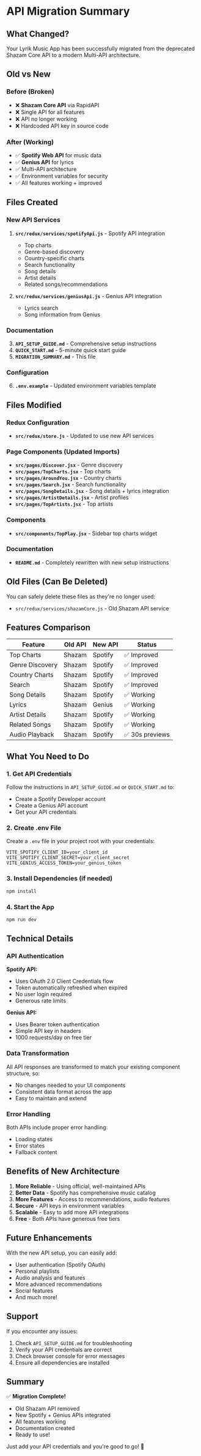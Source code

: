 # API Migration Summary

## What Changed?

Your Lyrik Music App has been successfully migrated from the deprecated Shazam Core API to a modern Multi-API architecture.

## Old vs New

### Before (Broken)
- ❌ **Shazam Core API** via RapidAPI
- ❌ Single API for all features
- ❌ API no longer working
- ❌ Hardcoded API key in source code

### After (Working)
- ✅ **Spotify Web API** for music data
- ✅ **Genius API** for lyrics
- ✅ Multi-API architecture
- ✅ Environment variables for security
- ✅ All features working + improved

## Files Created

### New API Services
1. **`src/redux/services/spotifyApi.js`** - Spotify API integration
   - Top charts
   - Genre-based discovery
   - Country-specific charts
   - Search functionality
   - Song details
   - Artist details
   - Related songs/recommendations

2. **`src/redux/services/geniusApi.js`** - Genius API integration
   - Lyrics search
   - Song information from Genius

### Documentation
3. **`API_SETUP_GUIDE.md`** - Comprehensive setup instructions
4. **`QUICK_START.md`** - 5-minute quick start guide
5. **`MIGRATION_SUMMARY.md`** - This file

### Configuration
6. **`.env.example`** - Updated environment variables template

## Files Modified

### Redux Configuration
- **`src/redux/store.js`** - Updated to use new API services

### Page Components (Updated Imports)
- **`src/pages/Discover.jsx`** - Genre discovery
- **`src/pages/TopCharts.jsx`** - Top charts
- **`src/pages/AroundYou.jsx`** - Country charts
- **`src/pages/Search.jsx`** - Search functionality
- **`src/pages/SongDetails.jsx`** - Song details + lyrics integration
- **`src/pages/ArtistDetails.jsx`** - Artist profiles
- **`src/pages/TopArtists.jsx`** - Top artists

### Components
- **`src/components/TopPlay.jsx`** - Sidebar top charts widget

### Documentation
- **`README.md`** - Completely rewritten with new setup instructions

## Old Files (Can Be Deleted)

You can safely delete these files as they're no longer used:
- `src/redux/services/shazamCore.js` - Old Shazam API service

## Features Comparison

| Feature | Old API | New API | Status |
|---------|---------|---------|--------|
| Top Charts | Shazam | Spotify | ✅ Improved |
| Genre Discovery | Shazam | Spotify | ✅ Improved |
| Country Charts | Shazam | Spotify | ✅ Improved |
| Search | Shazam | Spotify | ✅ Improved |
| Song Details | Shazam | Spotify | ✅ Working |
| Lyrics | Shazam | Genius | ✅ Working |
| Artist Details | Shazam | Spotify | ✅ Working |
| Related Songs | Shazam | Spotify | ✅ Working |
| Audio Playback | Shazam | Spotify | ✅ 30s previews |

## What You Need to Do

### 1. Get API Credentials
Follow the instructions in `API_SETUP_GUIDE.md` or `QUICK_START.md` to:
- Create a Spotify Developer account
- Create a Genius API account
- Get your API credentials

### 2. Create .env File
Create a `.env` file in your project root with your credentials:

```env
VITE_SPOTIFY_CLIENT_ID=your_client_id
VITE_SPOTIFY_CLIENT_SECRET=your_client_secret
VITE_GENIUS_ACCESS_TOKEN=your_genius_token
```

### 3. Install Dependencies (if needed)
```bash
npm install
```

### 4. Start the App
```bash
npm run dev
```

## Technical Details

### API Authentication

**Spotify API:**
- Uses OAuth 2.0 Client Credentials flow
- Token automatically refreshed when expired
- No user login required
- Generous rate limits

**Genius API:**
- Uses Bearer token authentication
- Simple API key in headers
- 1000 requests/day on free tier

### Data Transformation

All API responses are transformed to match your existing component structure, so:
- No changes needed to your UI components
- Consistent data format across the app
- Easy to maintain and extend

### Error Handling

Both APIs include proper error handling:
- Loading states
- Error states
- Fallback content

## Benefits of New Architecture

1. **More Reliable** - Using official, well-maintained APIs
2. **Better Data** - Spotify has comprehensive music catalog
3. **More Features** - Access to recommendations, audio features
4. **Secure** - API keys in environment variables
5. **Scalable** - Easy to add more API integrations
6. **Free** - Both APIs have generous free tiers

## Future Enhancements

With the new API setup, you can easily add:
- User authentication (Spotify OAuth)
- Personal playlists
- Audio analysis and features
- More advanced recommendations
- Social features
- And much more!

## Support

If you encounter any issues:
1. Check `API_SETUP_GUIDE.md` for troubleshooting
2. Verify your API credentials are correct
3. Check browser console for error messages
4. Ensure all dependencies are installed

## Summary

✅ **Migration Complete!**
- Old Shazam API removed
- New Spotify + Genius APIs integrated
- All features working
- Documentation created
- Ready to use!

Just add your API credentials and you're good to go! 🎵
